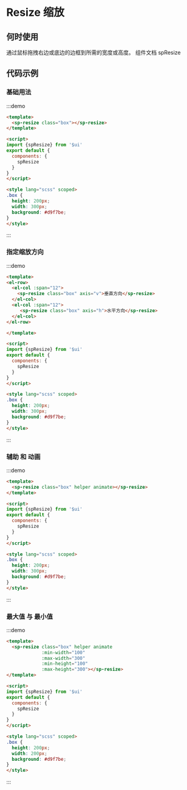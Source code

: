 # Resize 缩放

## 何时使用

通过鼠标拖拽右边或底边的边框到所需的宽度或高度。
组件文档 <api-link href="components/sp-resize">spResize</api-link>

## 代码示例

### 基础用法

:::demo
```html
<template>
  <sp-resize class="box"></sp-resize>
</template>

<script>
import {spResize} from '$ui'
export default {
  components: {
    spResize
  }
}
</script>

<style lang="scss" scoped>
.box {
  height: 200px;
  width: 300px;
  background: #d9f7be;
}
</style>

```
:::

### 指定缩放方向

:::demo
```html
<template>
<el-row>
  <el-col :span="12">
    <sp-resize class="box" axis="v">垂直方向</sp-resize>
  </el-col>
  <el-col :span="12">
     <sp-resize class="box" axis="h">水平方向</sp-resize>
  </el-col>
</el-row>

</template>

<script>
import {spResize} from '$ui'
export default {
  components: {
    spResize
  }
}
</script>

<style lang="scss" scoped>
.box {
  height: 200px;
  width: 300px;
  background: #d9f7be;
}
</style>

```
:::

### 辅助 和 动画 

:::demo
```html
<template>
  <sp-resize class="box" helper animate></sp-resize>
</template>

<script>
import {spResize} from '$ui'
export default {
  components: {
    spResize
  }
}
</script>

<style lang="scss" scoped>
.box {
  height: 200px;
  width: 300px;
  background: #d9f7be;
}
</style>

```
:::


### 最大值 与 最小值

:::demo
```html
<template>
  <sp-resize class="box" helper animate 
             :min-width="100" 
             :max-width="300" 
             :min-height="100" 
             :max-height="300"></sp-resize>
</template>

<script>
import {spResize} from '$ui'
export default {
  components: {
    spResize
  }
}
</script>

<style lang="scss" scoped>
.box {
  height: 200px;
  width: 200px;
  background: #d9f7be;
}
</style>

```
:::
